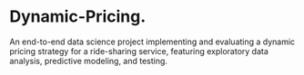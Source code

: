 # Dynamic-Pricing.
An end-to-end data science project implementing and evaluating a dynamic pricing strategy for a ride-sharing service, featuring exploratory data analysis, predictive modeling, and testing.
